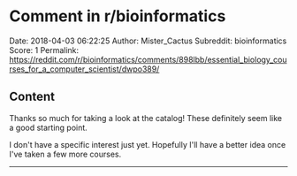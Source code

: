 # Comment in r/bioinformatics

Date: 2018-04-03 06:22:25
Author: Mister_Cactus
Subreddit: bioinformatics
Score: 1
Permalink: https://reddit.com/r/bioinformatics/comments/898lbb/essential_biology_courses_for_a_computer_scientist/dwpo389/

## Content

Thanks so much for taking a look at the catalog! These definitely seem like a good starting point.

I don't have a specific interest just yet. Hopefully I'll have a better idea once I've taken a few more courses.

---
